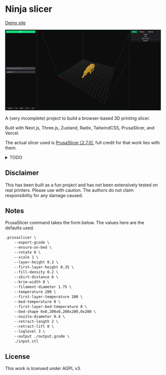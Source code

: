 # Ninja slicer

[Demo site](https://ninja-slicer.vercel.app/)

![Screenshot](/res/ninja-slicer.png)

A (very incomplete) project to build a browser-based 3D printing slicer.

Built with Next.js, Three.js, Zustand, Radix, TailwindCSS, PrusaSlicer, and Vercel.

The actual slicer used is [PrusaSlicer [2.7.0]](https://github.com/prusa3d/PrusaSlicer), full credit for that work lies with them.


<details>
<summary>TODO</summary>

- [ ] Show upload and slicing progress
- [ ] Scale model axes independently
- [ ] Keyboard shortcuts
- [ ] Check model is not out of bounds
- [ ] Check file type and size is okay when uploaded
- [ ] Add machine model to scene
- [ ] Run slicer as library instead of through CMD line
- [ ] Process slicing jobs in the background instead 
- [ ] Update `canSlice` correctly
- [ ] Hover over model in sidebar should highlight it in the build space
- [ ] Clicking on a model will focus the model behind it
- [ ] Toggle axes and build space view
- [ ] Move model around
- [ ] Validate settings
- [ ] Move `buildSpaceDimens` to settings store
- [ ] Import printers and pre-fill settings
- [ ] Limit to one model only
- [ ] Show result of slicing to user
- [ ] merge settings-store and ninja-store
</details>





<!-- PrusaSlicer-2.7.0+linux-x64-GTK3-202311231454.tar.bz2 and PrusaSlicer-2.7.0+MacOS-universal-202311231501.dmg -->
<!-- Both of which are tracked using Git LFS, it will need to be enabled in Vercel. -->



## Disclaimer

This has been built as a fun project and has not been extensively tested on real printers. Please use with caution. The authors do not claim responsibility for any damage caused.


## Notes

PrusaSlicer command takes the form below. The values here are the defaults used.

```
.prusaslicer \
    --export-gcode \
    --ensure-on-bed \
    --rotate 0 \
    --scale 1 \
    --layer-height 0.3 \
    --first-layer-height 0.35 \
    --fill-density 0.2 \
    --skirt-distance 6 \
    --brim-width 0 \
    --filament-diameter 1.75 \
    --temperature 200 \
    --first-layer-temperature 200 \
    --bed-temperature 0 \
    --first-layer-bed-temperature 0 \
    --bed-shape 0x0,200x0,200x200,0x200 \
    --nozzle-diameter 0.4 \
    --retract-length 2 \
    --retract-lift 0 \
    --loglevel 3 \
    --output ./output.gcode \
    ./input.stl
```

## License

This work is licensed under AGPL v3.
